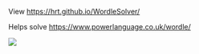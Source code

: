View https://hrt.github.io/WordleSolver/

Helps solve https://www.powerlanguage.co.uk/wordle/


![](https://i.imgur.com/sL9JZmP.png)
